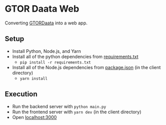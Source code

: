 # GTOR Daata Web

Converting [GTORDaata](https://github.com/Georgia-Tech-Off-Road/GTORDaata) into a web app.

## Setup

- Install Python, Node.js, and Yarn
- Install all of the python dependencies from [requirements.txt](requirements.txt)
  - `pip install -r requirements.txt`
- Install all of the Node.js dependencies from [package.json](client/package.json) (in the client directory)
  - `yarn install`

## Execution

- Run the backend server with `python main.py`
- Run the frontend server with `yarn dev` (in the client directory)
- Open [localhost:3000](http://localhost:3000)

